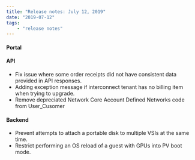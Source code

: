 ```yaml
---
title: "Release notes: July 12, 2019"
date: "2019-07-12"
tags:
    - "release notes"
---
```


#### Portal


#### API
- Fix issue where some order receipts did not have consistent data provided in API responses.
- Adding exception message if interconnect tenant has no billing item when trying to upgrade.
- Remove depreciated Network Core Account Defined Networks code from User_Cusomer


#### Backend
- Prevent attempts to attach a portable disk to multiple VSIs at the same time.
- Restrict performing an OS reload of a guest with GPUs into PV boot mode.
